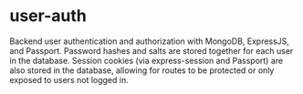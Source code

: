 # user-auth
Backend user authentication and authorization with MongoDB, ExpressJS, and Passport. Password hashes and salts are stored together for each user in the database. Session cookies (via express-session and Passport) are also stored in the database, allowing for routes to be protected or only exposed to users not logged in.
